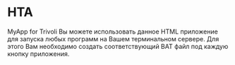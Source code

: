 # HTA
MyApp for Trivoli
Вы можете использовать данноe HTML приложение для запуска любых программ на Вашем терминальном сервере.
Для этого Вам необходимо создать соответствующий BAT файл под каждую кнопку приложения.
